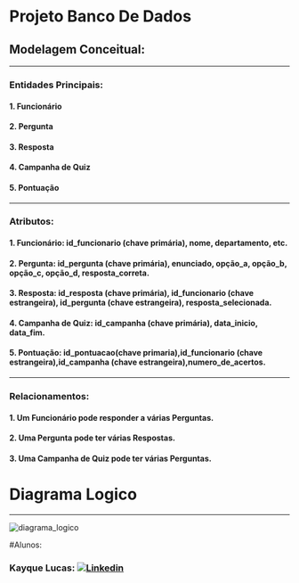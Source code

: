 # Projeto Banco De Dados

## Modelagem Conceitual:
------------
### Entidades Principais:
#### 1. Funcionário
#### 2. Pergunta
#### 3. Resposta
#### 4. Campanha de Quiz
#### 5. Pontuação
------------
### Atributos:
#### 1. Funcionário: id_funcionario (chave primária), nome, departamento, etc.
#### 2. Pergunta: id_pergunta (chave primária), enunciado, opção_a, opção_b, opção_c, opção_d, resposta_correta.
#### 3. Resposta: id_resposta (chave primária), id_funcionario (chave estrangeira), id_pergunta (chave estrangeira), resposta_selecionada.
#### 4. Campanha de Quiz: id_campanha (chave primária), data_inicio, data_fim.
#### 5. Pontuação: id_pontuacao(chave primaria),id_funcionario (chave estrangeira),id_campanha (chave estrangeira),numero_de_acertos.
------------
### Relacionamentos:
#### 1. Um Funcionário pode responder a várias Perguntas.
#### 2. Uma Pergunta pode ter várias Respostas.
#### 3. Uma Campanha de Quiz pode ter várias Perguntas.

# Diagrama Logico
------------
![diagrama_logico](https://github.com/KayqueLucas/Projeto_Banco_De_Dados/assets/112138080/859c2026-148b-4f78-a33c-b389027a2744)

#Alunos:

### Kayque Lucas: [![Linkedin](https://skillicons.dev/icons?i=linkedin&theme=dark)](https://www.linkedin.com/in/kayque-lucas-dev/)
